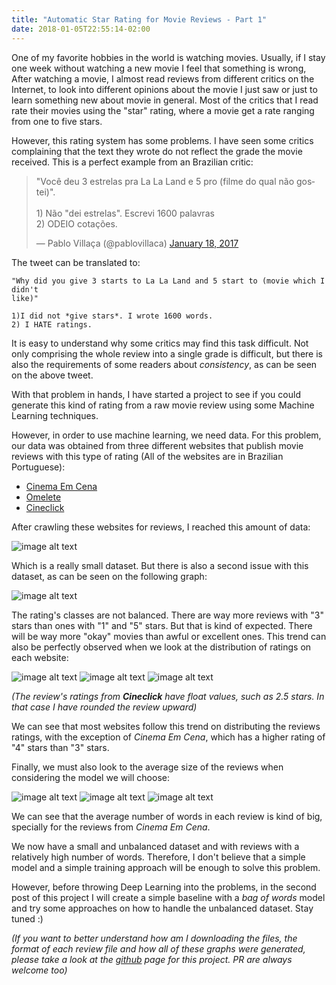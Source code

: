 ```yaml
---
title: "Automatic Star Rating for Movie Reviews - Part 1"
date: 2018-01-05T22:55:14-02:00
---
```


One of my favorite hobbies in the world is watching movies. Usually, if I stay
one week without watching a new movie I feel that something is wrong, After
watching a movie, I almost read reviews from different critics on the Internet,
to look into different opinions about the movie I just saw or just to learn
something new about movie in general. Most of the critics that I read rate their
movies using the "star" rating, where a movie get a rate ranging from one to
five stars.

However, this rating system has some problems. I have seen some critics
complaining that the text they wrote do not reflect the grade the movie
received. This is a perfect example from an Brazilian critic:

<blockquote class="twitter-tweet" data-lang="en"><p lang="pt" dir="ltr">&quot;Você deu 3 estrelas pra La La Land e 5 pro (filme do qual não gostei)&quot;. <br><br>1) Não &quot;dei estrelas&quot;. Escrevi 1600 palavras<br>2) ODEIO cotações.</p>&mdash; Pablo Villaça (@pablovillaca) <a href="https://twitter.com/pablovillaca/status/821713080518381568?ref_src=twsrc%5Etfw">January 18, 2017</a></blockquote>
<script async src="https://platform.twitter.com/widgets.js" charset="utf-8"></script>

The tweet can be translated to:

```
"Why did you give 3 starts to La La Land and 5 start to (movie which I didn't
like)"

1)I did not *give stars*. I wrote 1600 words.
2) I HATE ratings.
```

It is easy to understand why some critics may find this task difficult. Not only
comprising the whole review into a single grade is difficult, but there is also
the requirements of some readers about *consistency*, as can be seen on the
above tweet.

With that problem in hands, I have started a project to see if you could
generate this kind of rating from a raw movie review using some Machine Learning
techniques.

However, in order to use machine learning, we need data. For this problem, our
data was obtained from three different websites that publish movie reviews with
this type of rating (All of the websites are in Brazilian Portuguese):

* [Cinema Em Cena](http://cinemaemcena.cartacapital.com.br/)
* [Omelete](http://omelete.uol.com.br/)
* [Cineclick](http://cineclick.com.br/)

After crawling these websites for reviews, I reached this amount of data:

![image alt text](/automatic-star-rating-for-movie-reviews-part-1/total_number_of_reviews.png)

Which is a really small dataset. But there is also a second issue with this
dataset, as can be seen on the following graph:

![image alt text](/automatic-star-rating-for-movie-reviews-part-1/reviews_vs_ratings.png)

The rating's classes are not balanced. There are way more reviews with "3" stars
than ones with "1" and "5" stars. But that is kind of expected. There will be
way more "okay" movies than awful or excellent ones. This trend can also be
perfectly observed when we look at the distribution of ratings on each website:

![image alt text](/automatic-star-rating-for-movie-reviews-part-1/omelete_number_of_reviews.png)
![image alt text](/automatic-star-rating-for-movie-reviews-part-1/cinema_em_cena_number_of_reviews.png)
![image alt text](/automatic-star-rating-for-movie-reviews-part-1/cineclick_number_of_reviews.png)

*(The review's ratings from **Cineclick** have float values, such as 2.5 stars.
In that case I have rounded the review upward)*

We can see that most websites follow this trend on distributing the reviews
ratings, with the exception of *Cinema Em Cena*, which has a higher rating of
"4" stars than "3" stars.

Finally, we must also look to the average size of the reviews when considering
the model we will choose:


![image alt text](/automatic-star-rating-for-movie-reviews-part-1/omelete_sentences_size.png)
![image alt text](/automatic-star-rating-for-movie-reviews-part-1/cinema_em_cena_sentences_size.png)
![image alt text](/automatic-star-rating-for-movie-reviews-part-1/cineclick_sentences_size.png)

We can see that the average number of words in each review is kind of big,
specially for the reviews from *Cinema Em Cena*.

We now have a small and unbalanced dataset and with reviews with a relatively
high number of words. Therefore, I don't believe that a simple model and a
simple training approach will be enough to solve this problem.

However, before throwing Deep Learning into the problems, in the second post of
this project I will create a simple baseline with a *bag of words* model and try some approaches on how to handle
the unbalanced dataset. Stay tuned :)

*(If you want to better understand how am I downloading the files, the format of
each review file and how all of these graphs were generated, please take a look
at the [github](https://github.com/lucasmoura/movie_critic_stars) page for this
project. PR are always welcome too)*
